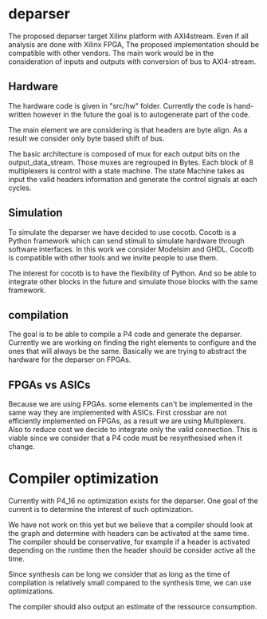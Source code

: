 # deparser
The proposed deparser target Xilinx platform with AXI4stream.
Even if all analysis are done with Xilinx FPGA, The proposed implementation should be compatible with other vendors.
The main work would be in the consideration of inputs and outputs with conversion of bus to AXI4-stream.

## Hardware
The hardware code is given in "src/hw" folder.
Currently the code is hand-written however in the future the goal is to autogenerate part of the code.

The main element we are considering is that headers are byte align.
As a result we consider only byte based shift of bus.

The basic architecture is composed of mux for each output bits on the output_data_stream.
Those muxes are regrouped in Bytes. Each block of 8 multiplexers is control with a state machine.
The state Machine takes as input the valid headers information and generate the control signals at each cycles.

## Simulation
To simulate the deparser we have decided to use cocotb.
Cocotb is a Python framework which can send stimuli to simulate hardware through software interfaces.
In this work we consider Modelsim and GHDL.
Cocotb is compatible with other tools and we invite people to use them.

The interest for cocotb is to have the flexibility of Python.
And so be able to integrate other blocks in the future and simulate those blocks with the same framework.

## compilation
The goal is to be able to compile a P4 code and generate the deparser.
Currently we are working on finding the right elements to configure and the ones that will always be the same.
Basically we are trying to abstract the hardware for the deparser on FPGAs.

## FPGAs vs ASICs
Because we are using FPGAs. some elements can't be implemented in the same way they are implemented with ASICs.
First crossbar are not efficiently implemented on FPGAs, as a result we are using Multiplexers.
Also to reduce cost we decide to integrate only the valid connection.
This is viable since we consider that a P4 code must be resynthesised when it change.

# Compiler optimization
Currently with P4_16 no optimization exists for the deparser.
One goal of the current is to determine the interest of such optimization.

We have not work on this yet but we believe that a compiler should look at the graph and determine with headers can be activated at the same time.
The compiler should be conservative, for example if a header is activated depending on the runtime then the header should be consider active all the time.

Since synthesis can be long we consider that as long as the time of compilation is relatively small compared to the synthesis time, we can use optimizations.

The compiler should also output an estimate of the ressource consumption.
